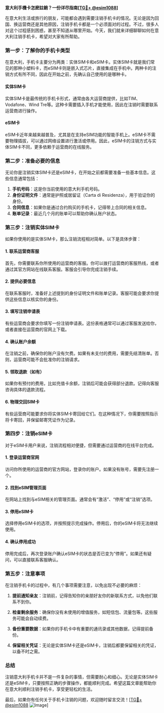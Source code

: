 **意大利手機卡怎麽註銷？一份详尽指南[[TG💪+ @esim1088](https://t.me/s/esim1088)]**

在意大利生活或旅行的朋友，可能都会遇到需要注销手机卡的情况。无论是因为回国、换运营商还是其他原因，注销手机卡都是一个必须面对的过程。不过，很多人对这个过程感到困惑，甚至不知道从哪里开始。今天，我们就来详细聊聊如何在意大利注销手机卡，希望对大家有所帮助。

### **第一步：了解你的手机卡类型**

在意大利，手机卡主要分为两类：实体SIM卡和eSIM卡。实体SIM卡就是我们常见的那种小塑料卡，而eSIM卡则是嵌入式芯片，直接集成在手机中。两种卡的注销方式有所不同，因此在开始之前，先确认自己使用的是哪种卡。

#### **实体SIM卡**
实体SIM卡是最传统的手机卡形式，通常由各大运营商提供，比如TIM、Vodafone、Wind Tre等。这种卡需要插入手机才能使用，因此在注销时需要联系运营商进行操作。

#### **eSIM卡**
eSIM卡近年来越来越普及，尤其是在支持eSIM功能的智能手机上。eSIM卡不需要物理插拔，可以通过网络设置进行激活或停用。因此，eSIM卡的注销方式与实体SIM卡不同，更多依赖于运营商的在线服务。

### **第二步：准备必要的信息**

无论你是注销实体SIM卡还是eSIM卡，在开始之前都需要准备一些基本信息。这些信息通常包括：

1. **手机号码**：这是你当前使用的意大利手机号码。
2. **身份证明文件**：通常是护照或居留证（Carta di Residenza），用于验证你的身份。
3. **合同信息**：如果你是通过合约购买的手机卡，记得带上合同的相关信息。
4. **账单记录**：最近几个月的账单可以帮助你确认账户状态。

### **第三步：注销实体SIM卡**

如果你使用的是实体SIM卡，那么注销流程相对简单。以下是具体步骤：

#### **1. 联系运营商客服**
首先，你需要联系你所使用的运营商的客服。你可以拨打运营商的客服热线，或者通过其官方网站在线联系客服。客服会引导你完成注销手续。

#### **2. 提供必要信息**
在联系客服时，准备好上述提到的身份证明文件和账单记录。客服可能会要求你提供这些信息以核实你的身份。

#### **3. 填写注销申请表**
有些运营商会要求你填写一份注销申请表。这份表格通常可以通过客服发送给你，或者直接在运营商的官网上下载。

#### **4. 确认账户余额**
在注销之前，确保你的账户没有欠费。如果有未支付的费用，需要先结清账单。否则，运营商可能不会批准你的注销请求。

#### **5. 领取退款（如有）**
如果你有预付的费用，比如充值卡余额，注销后可能会获得部分退款。记得向客服咨询具体的退款流程。

#### **6. 物理交回SIM卡**
有些运营商可能要求你将实体SIM卡寄回给它们。在这种情况下，你需要按照指示将卡寄回，并保留邮寄凭证作为记录。

### **第四步：注销eSIM卡**

对于eSIM卡用户来说，注销流程相对便捷，但需要通过运营商的在线平台完成。

#### **1. 登录运营商官网**
访问你所使用的运营商的官方网站，登录你的账户。如果没有账号，需要先注册一个。

#### **2. 找到eSIM管理页面**
在网站上找到与eSIM相关的管理页面。通常会有“激活”、“停用”或“注销”选项。

#### **3. 停用eSIM卡**
选择停用eSIM卡的选项，并按照提示完成操作。停用后，你的eSIM卡将无法继续使用。

#### **4. 确认停用成功**
停用完成后，再次登录账户确认eSIM卡的状态是否已变为“停用”。如果还有疑问，可以直接联系客服确认。

### **第五步：注意事项**

在注销手机卡的过程中，有几个事项需要注意，以免出现不必要的麻烦：

1. **提前通知亲友**：注销前，记得告知你的亲朋好友你的新联系方式，以免他们联系不到你。
   
2. **检查剩余服务**：确保你没有未使用的增值服务，如短信包、流量包等。这些服务可能会自动续费。

3. **备份重要数据**：如果你的手机卡中有重要的通讯录或其他数据，记得提前备份。

4. **保留相关凭证**：无论是实体SIM卡还是eSIM卡，注销后都要保留相关的凭证，以备不时之需。

### **总结**

注销意大利手机卡并不是一件复杂的事情，但需要耐心和细心。无论是实体SIM卡还是eSIM卡，只要按照正确的步骤操作，都能顺利完成。希望这篇文章能帮助你在意大利顺利注销手机卡，享受更轻松的生活。

最后，如果你有任何关于手机卡注销的问题，欢迎随时留言交流！[[TG💪+ @esim1088](https://t.me/s/esim1088) ![Image](https://i.postimg.cc/4NQfJmqS/Snipaste-2025-05-13-00-14-12.png)]